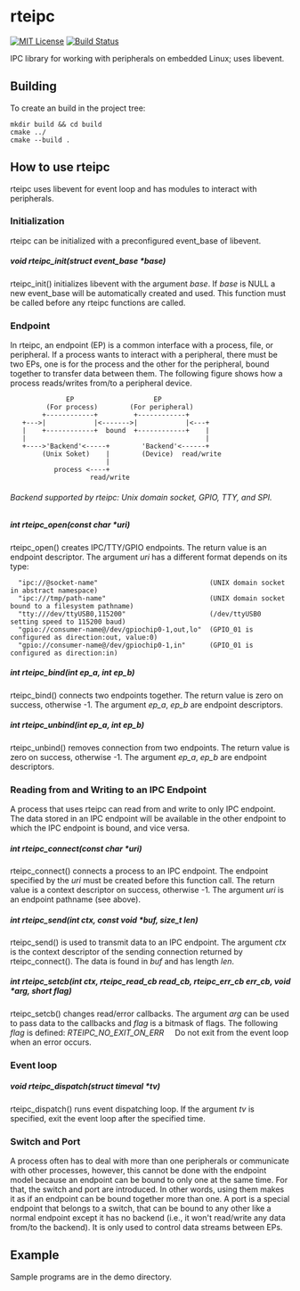 # rteipc
[![MIT License](https://img.shields.io/badge/license-MIT-blue.svg)](https://raw.githubusercontent.com/raitosyo/rteipc/master/LICENSE)
[![Build Status](https://img.shields.io/circleci/project/github/raitosyo/rteipc/master.svg)](https://circleci.com/gh/raitosyo/rteipc)

IPC library for working with peripherals on embedded Linux; uses libevent.

## Building

To create an build in the project tree:

    mkdir build && cd build
    cmake ../
    cmake --build .

## How to use rteipc

rteipc uses libevent for event loop and has modules to interact with peripherals.

### Initialization

rteipc can be initialized with a preconfigured event_base of libevent.

##### void rteipc_init(struct event_base *base)

rteipc_init() initializes libevent with the argument _base_. If _base_ is NULL a new event_base will be automatically created and used. This function must be called before any rteipc functions are called.

### Endpoint

In rteipc, an endpoint (EP) is a common interface with a process, file, or peripheral. If a process wants to interact with a peripheral, there must be two EPs, one is for the process and the other for the peripheral, bound together to transfer data between them. The following figure shows how a process reads/writes from/to a peripheral device.

                  EP                    EP
             (For process)        (For peripheral)
            +------------+         +------------+
       +--->|            |<------->|            |<---+
       |    +------------+  bound  +------------+    |
       |                                             |
       +---->'Backend'<-----+        'Backend'<------+
            (Unix Soket)    |        (Device)  read/write
                            |
               process <----+
                        read/write

###### _Backend_ supported by rteipc: _Unix domain socket_, _GPIO_, _TTY_, and _SPI_.

##### int rteipc_open(const char *uri)

rteipc_open() creates IPC/TTY/GPIO endpoints. The return value is an endpoint descriptor. The argument _uri_ has a different format depends on its type:

      "ipc://@socket-name"                            (UNIX domain socket in abstract namespace)
      "ipc:///tmp/path-name"                          (UNIX domain socket bound to a filesystem pathname)
      "tty:///dev/ttyUSB0,115200"                     (/dev/ttyUSB0 setting speed to 115200 baud)
      "gpio://consumer-name@/dev/gpiochip0-1,out,lo"  (GPIO_01 is configured as direction:out, value:0)
      "gpio://consumer-name@/dev/gpiochip0-1,in"      (GPIO_01 is configured as direction:in)

##### int rteipc_bind(int ep_a, int ep_b)

rteipc_bind() connects two endpoints together. The return value is zero on success, otherwise -1. The argument _ep_a_, _ep_b_ are endpoint descriptors.

##### int rteipc_unbind(int ep_a, int ep_b)

rteipc_unbind() removes connection from two endpoints. The return value is zero on success, otherwise -1. The argument _ep_a_, _ep_b_ are endpoint descriptors.

### Reading from and Writing to an IPC Endpoint

A process that uses rteipc can read from and write to only IPC endpoint. The data stored in an IPC endpoint will be available in the other endpoint to which the IPC endpoint is bound, and vice versa.

##### int rteipc_connect(const char *uri)

rteipc_connect() connects a process to an IPC endpoint. The endpoint specified by the _uri_ must be created before this function call. The return value is a context descriptor on success, otherwise -1. The argument _uri_ is an endpoint pathname (see above).

##### int rteipc_send(int ctx, const void *buf, size_t len)

rteipc_send() is used to transmit data to an IPC endpoint. The argument _ctx_ is the context descriptor of the sending connection returned by rteipc_connect(). The data is found in _buf_ and has length _len_.

##### int rteipc_setcb(int ctx, rteipc_read_cb read_cb, rteipc_err_cb err_cb, void *arg, short flag)

rteipc_setcb() changes read/error callbacks. The argument _arg_ can be used to pass data to the callbacks and _flag_ is a bitmask of flags. The following _flag_ is defined:  _RTEIPC_NO_EXIT_ON_ERR_
&nbsp; &nbsp; Do not exit from the event loop when an error occurs.

### Event loop

##### void rteipc_dispatch(struct timeval *tv)

rteipc_dispatch() runs event dispatching loop. If the argument _tv_ is specified, exit the event loop after the specified time.

### Switch and Port

A process often has to deal with more than one peripherals or communicate with other processes, however, this cannot be done with the endpoint model because an endpoint can be bound to only one at the same time. For that, the switch and port are introduced. In other words, using them makes it as if an endpoint can be bound together more than one. A port is a special endpoint that belongs to a switch, that can be bound to any other like a normal endpoint except it has no backend (i.e., it won't read/write any data from/to the backend). It is only used to control data streams between EPs.

## Example

Sample programs are in the demo directory.
